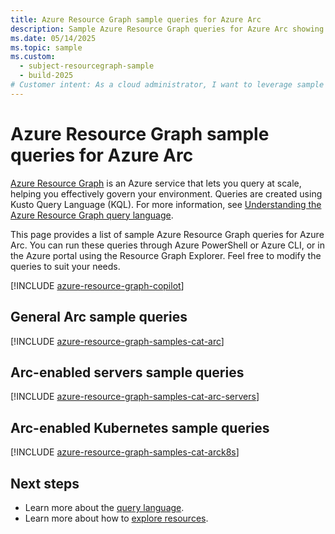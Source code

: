 ```yaml
---
title: Azure Resource Graph sample queries for Azure Arc
description: Sample Azure Resource Graph queries for Azure Arc showing use of resource types and tables to access Azure Arc related resources and properties.
ms.date: 05/14/2025
ms.topic: sample
ms.custom:
  - subject-resourcegraph-sample
  - build-2025
# Customer intent: As a cloud administrator, I want to leverage sample queries for Azure Resource Graph related to Azure Arc, so that I can efficiently govern and manage my resources across diverse environments.
---
```


# Azure Resource Graph sample queries for Azure Arc

[Azure Resource Graph](/azure/governance/resource-graph/overview) is an Azure service that lets you query at scale, helping you effectively govern your environment. Queries are created using Kusto Query Language (KQL). For more information, see [Understanding the Azure Resource Graph query language](/azure/governance/resource-graph/concepts/query-language).

This page provides a list of sample Azure Resource Graph queries for Azure Arc. You can run these queries through Azure PowerShell or Azure CLI, or in the Azure portal using the Resource Graph Explorer. Feel free to modify the queries to suit your needs.

[!INCLUDE [azure-resource-graph-copilot](~/reusable-content/ce-skilling/azure/includes/azure-resource-graph-copilot.md)]

## General Arc sample queries

[!INCLUDE [azure-resource-graph-samples-cat-arc](./includes/azure-arc.md)]

## Arc-enabled servers sample queries

[!INCLUDE [azure-resource-graph-samples-cat-arc-servers](./includes/azure-arc-enabled-servers.md)]

## Arc-enabled Kubernetes sample queries

[!INCLUDE [azure-resource-graph-samples-cat-arck8s](./includes/azure-arc-enabled-kubernetes.md)]

## Next steps

- Learn more about the [query language](/azure/governance/resource-graph/concepts/query-language).
- Learn more about how to [explore resources](/azure/governance/resource-graph/concepts/explore-resources).
